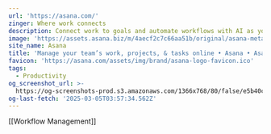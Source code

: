 ```yaml
---
url: 'https://asana.com/'
zinger: Where work connects
description: Connect work to goals and automate workflows with AI as your teammate.
image: 'https://assets.asana.biz/m/4aecf2c7c66aa51b/original/asana-meta-coral-1x.png'
site_name: Asana
title: 'Manage your team’s work, projects, & tasks online • Asana • Asana'
favicon: 'https://asana.com/assets/img/brand/asana-logo-favicon.ico'
tags:
  - Productivity
og_screenshot_url: >-
  https://og-screenshots-prod.s3.amazonaws.com/1366x768/80/false/e5b40c7fcd19cfe504e457d139bc52af155b4cb5d39853147e654dd8cfe77aac.jpeg
og-last-fetch: '2025-03-05T03:57:34.562Z'
---
```

[[Workflow Management]]

